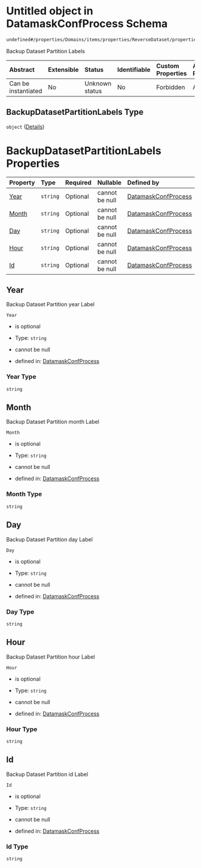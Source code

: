 # Untitled object in DatamaskConfProcess Schema

```txt
undefined#/properties/Domains/items/properties/ReverseDataset/properties/BackupDatasetPartitionLabels
```

Backup Dataset Partition Labels

| Abstract            | Extensible | Status         | Identifiable | Custom Properties | Additional Properties | Access Restrictions | Defined In                                                                |
| :------------------ | :--------- | :------------- | :----------- | :---------------- | :-------------------- | :------------------ | :------------------------------------------------------------------------ |
| Can be instantiated | No         | Unknown status | No           | Forbidden         | Allowed               | none                | [datamask.schema.json\*](out/datamask.schema.json "open original schema") |

## BackupDatasetPartitionLabels Type

`object` ([Details](datamask-properties-domains-items-properties-reversedataset-properties-backupdatasetpartitionlabels.md))

# BackupDatasetPartitionLabels Properties

| Property        | Type     | Required | Nullable       | Defined by                                                                                                                                                                                                                                                              |
| :-------------- | :------- | :------- | :------------- | :---------------------------------------------------------------------------------------------------------------------------------------------------------------------------------------------------------------------------------------------------------------------- |
| [Year](#year)   | `string` | Optional | cannot be null | [DatamaskConfProcess](datamask-properties-domains-items-properties-reversedataset-properties-backupdatasetpartitionlabels-properties-year.md "undefined#/properties/Domains/items/properties/ReverseDataset/properties/BackupDatasetPartitionLabels/properties/Year")   |
| [Month](#month) | `string` | Optional | cannot be null | [DatamaskConfProcess](datamask-properties-domains-items-properties-reversedataset-properties-backupdatasetpartitionlabels-properties-month.md "undefined#/properties/Domains/items/properties/ReverseDataset/properties/BackupDatasetPartitionLabels/properties/Month") |
| [Day](#day)     | `string` | Optional | cannot be null | [DatamaskConfProcess](datamask-properties-domains-items-properties-reversedataset-properties-backupdatasetpartitionlabels-properties-day.md "undefined#/properties/Domains/items/properties/ReverseDataset/properties/BackupDatasetPartitionLabels/properties/Day")     |
| [Hour](#hour)   | `string` | Optional | cannot be null | [DatamaskConfProcess](datamask-properties-domains-items-properties-reversedataset-properties-backupdatasetpartitionlabels-properties-hour.md "undefined#/properties/Domains/items/properties/ReverseDataset/properties/BackupDatasetPartitionLabels/properties/Hour")   |
| [Id](#id)       | `string` | Optional | cannot be null | [DatamaskConfProcess](datamask-properties-domains-items-properties-reversedataset-properties-backupdatasetpartitionlabels-properties-id.md "undefined#/properties/Domains/items/properties/ReverseDataset/properties/BackupDatasetPartitionLabels/properties/Id")       |

## Year

Backup Dataset Partition year Label

`Year`

*   is optional

*   Type: `string`

*   cannot be null

*   defined in: [DatamaskConfProcess](datamask-properties-domains-items-properties-reversedataset-properties-backupdatasetpartitionlabels-properties-year.md "undefined#/properties/Domains/items/properties/ReverseDataset/properties/BackupDatasetPartitionLabels/properties/Year")

### Year Type

`string`

## Month

Backup Dataset Partition month Label

`Month`

*   is optional

*   Type: `string`

*   cannot be null

*   defined in: [DatamaskConfProcess](datamask-properties-domains-items-properties-reversedataset-properties-backupdatasetpartitionlabels-properties-month.md "undefined#/properties/Domains/items/properties/ReverseDataset/properties/BackupDatasetPartitionLabels/properties/Month")

### Month Type

`string`

## Day

Backup Dataset Partition day Label

`Day`

*   is optional

*   Type: `string`

*   cannot be null

*   defined in: [DatamaskConfProcess](datamask-properties-domains-items-properties-reversedataset-properties-backupdatasetpartitionlabels-properties-day.md "undefined#/properties/Domains/items/properties/ReverseDataset/properties/BackupDatasetPartitionLabels/properties/Day")

### Day Type

`string`

## Hour

Backup Dataset Partition hour Label

`Hour`

*   is optional

*   Type: `string`

*   cannot be null

*   defined in: [DatamaskConfProcess](datamask-properties-domains-items-properties-reversedataset-properties-backupdatasetpartitionlabels-properties-hour.md "undefined#/properties/Domains/items/properties/ReverseDataset/properties/BackupDatasetPartitionLabels/properties/Hour")

### Hour Type

`string`

## Id

Backup Dataset Partition id Label

`Id`

*   is optional

*   Type: `string`

*   cannot be null

*   defined in: [DatamaskConfProcess](datamask-properties-domains-items-properties-reversedataset-properties-backupdatasetpartitionlabels-properties-id.md "undefined#/properties/Domains/items/properties/ReverseDataset/properties/BackupDatasetPartitionLabels/properties/Id")

### Id Type

`string`
